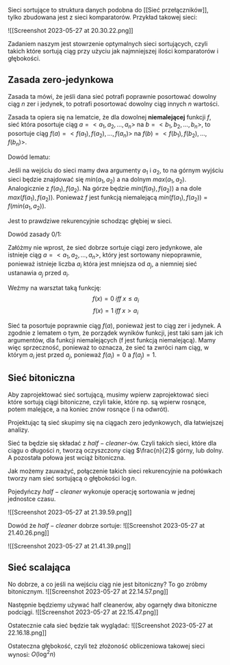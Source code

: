 Sieci sortujące to struktura danych podobna do [[Sieć przełączników]], tylko zbudowana jest z sieci komparatorów. Przykład takowej sieci:

![[Screenshot 2023-05-27 at 20.30.22.png]]

Zadaniem naszym jest stowrzenie optymalnych sieci sortujących, czyli takich które sortują ciąg przy użyciu jak najmniejszej ilości komparatorów i głębokości.

## Zasada zero-jedynkowa

Zasada ta mówi, że jeśli dana sieć potrafi poprawnie posortować dowolny ciąg $n$ zer i jedynek, to potrafi posortować dowolny ciąg innych $n$ wartości.

Zasada ta opiera się na lematcie, że dla dowolnej **niemalejącej** funkcji $f$, sieć która posortuje ciąg $a = <a_1,a_2,...,a_n>$ na $b=<b_1,b_2,...,b_n>$, to posortuje ciąg $f(a) = <f(a_1),f(a_2),...,f(a_n)>$ na $f(b)=<f(b_1),f(b_2),...,f(b_n)>$.

Dowód lematu:

Jeśli na wejściu do sieci mamy dwa argumenty $a_1$ i $a_2$, to na górnym wyjściu sieci będzie znajdować się $min(a_1,a_2)$ a na dolnym $max(a_1,a_2)$. Analogicznie z $f(a_1), f(a_2)$. Na górze będzie $min(f(a_1), f(a_2))$ a na dole $max(f(a_1),f(a_2))$. Ponieważ $f$ jest funkcją niemalejącą $min(f(a_1), f(a_2)) = f(min(a_1, a_2))$. 

Jest to prawdziwe rekurencyjnie schodząc głębiej w sieci.

Dowód zasady 0/1:

Załóżmy nie wprost, że sieć dobrze sortuje ciągi zero jedynkowe, ale istnieje ciąg $a=<a_1,a_2,...,a_n>$, który jest sortowany niepoprawnie, ponieważ istnieje liczba $a_i$ która jest mniejsza od $a_j$, a niemniej sieć ustanawia $a_j$ przed $a_i$.

Weźmy na warsztat taką funkcję:
$$
f(x) = 0 \;iff\; x \le a_i
$$
$$
f(x) = 1 \;iff\; x > a_i
$$

Sieć ta posortuje poprawnie ciąg $f(a)$, ponieważ jest to ciąg zer i jedynek. A zgodnie z lematem o tym, że porządek wyników funkcji, jest taki sam jak ich argumentów, dla funkcji niemalejących (f jest funkcją niemalejącą). Mamy więc sprzeczność, ponieważ to oznacza, że sieć ta zwróci nam ciąg, w którym $a_i$ jest przed $a_j$, ponieważ $f(a_i)=0$ a $f(a_j)=1$.

## Sieć bitoniczna

Aby zaprojektować sieć sortującą, musimy wpierw zaprojektować sieci które sortują ciągi bitoniczne, czyli takie, które np. są wpierw rosnące, potem malejące, a na koniec znów rosnące (i na odwrót).

Projektując tą sieć skupimy się na ciągach zero jedynkowych, dla łatwiejszej analizy.

Sieć ta będzie się składać z $half-cleaner$-ów. Czyli takich sieci, które dla ciągu o długości $n$, tworzą oczyszczony ciąg $\frac{n}{2}$ górny, lub dolny. A pozostała połowa jest wciąż bitoniczna.

Jak możemy zauważyć, połączenie takich sieci rekurencyjnie na połówkach tworzy nam sieć sortującą o głębokości $\log n$.

Pojedyńczy $half-cleaner$ wykonuje operację sortowania w jednej jednostce czasu.

![[Screenshot 2023-05-27 at 21.39.59.png]]

Dowód że $half-cleaner$ dobrze sortuje:
![[Screenshot 2023-05-27 at 21.40.26.png]]

![[Screenshot 2023-05-27 at 21.41.39.png]]

## Sieć scalająca

No dobrze, a co jeśli na wejściu ciąg nie jest bitoniczny? To go zróbmy bitonicznym.
![[Screenshot 2023-05-27 at 22.14.57.png]]

Następnie będziemy używać half cleanerów, aby ogarnęły dwa bitoniczne podciągi.
![[Screenshot 2023-05-27 at 22.15.47.png]]

Ostatecznie cała sieć będzie tak wyglądać:
![[Screenshot 2023-05-27 at 22.16.18.png]]

Ostateczna głębokość, czyli też złożoność obliczeniowa takowej sieci wynosi: $O(\log^2n)$
